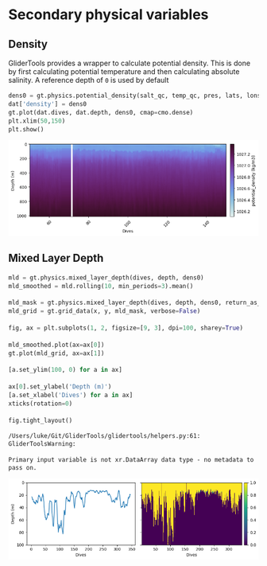 # Secondary physical variables

## Density
GliderTools provides a wrapper to calculate potential density.
This is done by first calculating potential temperature and then calculating absolute salinity.
A reference depth of `0` is used by default


```python
dens0 = gt.physics.potential_density(salt_qc, temp_qc, pres, lats, lons)
dat['density'] = dens0
gt.plot(dat.dives, dat.depth, dens0, cmap=cmo.dense)
plt.xlim(50,150)
plt.show()
```


![png](img/output_36_0.png)


## Mixed Layer Depth


```python
mld = gt.physics.mixed_layer_depth(dives, depth, dens0)
mld_smoothed = mld.rolling(10, min_periods=3).mean()

mld_mask = gt.physics.mixed_layer_depth(dives, depth, dens0, return_as_mask=True)
mld_grid = gt.grid_data(x, y, mld_mask, verbose=False)

fig, ax = plt.subplots(1, 2, figsize=[9, 3], dpi=100, sharey=True)

mld_smoothed.plot(ax=ax[0])
gt.plot(mld_grid, ax=ax[1])

[a.set_ylim(100, 0) for a in ax]

ax[0].set_ylabel('Depth (m)')
[a.set_xlabel('Dives') for a in ax]
xticks(rotation=0)

fig.tight_layout()
```

    /Users/luke/Git/GliderTools/glidertools/helpers.py:61: GliderToolsWarning:

    Primary input variable is not xr.DataArray data type - no metadata to pass on.




![png](img/output_38_1.png)
